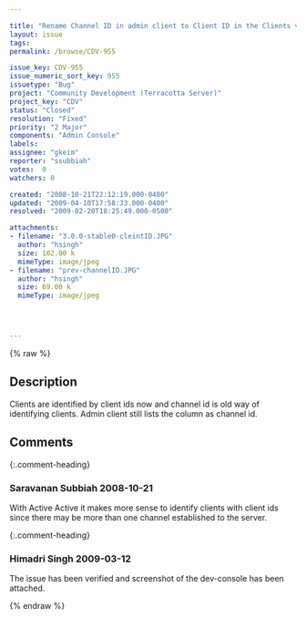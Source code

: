```yaml
---

title: "Rename Channel ID in admin client to Client ID in the Clients view"
layout: issue
tags: 
permalink: /browse/CDV-955

issue_key: CDV-955
issue_numeric_sort_key: 955
issuetype: "Bug"
project: "Community Development (Terracotta Server)"
project_key: "CDV"
status: "Closed"
resolution: "Fixed"
priority: "2 Major"
components: "Admin Console"
labels: 
assignee: "gkeim"
reporter: "ssubbiah"
votes:  0
watchers: 0

created: "2008-10-21T22:12:19.000-0400"
updated: "2009-04-10T17:58:33.000-0400"
resolved: "2009-02-20T18:25:49.000-0500"

attachments:
- filename: "3.0.0-stable0-cleintID.JPG"
  author: "hsingh"
  size: 102.00 k
  mimeType: image/jpeg
- filename: "prev-channelID.JPG"
  author: "hsingh"
  size: 69.00 k
  mimeType: image/jpeg




---
```


{% raw %}

## Description

<div markdown="1" class="description">

Clients are identified by client ids now and channel id is old way of identifying clients. Admin client still lists the column as channel id.

</div>

## Comments


{:.comment-heading}
### **Saravanan Subbiah** <span class="date">2008-10-21</span>

<div markdown="1" class="comment">

With Active Active it makes more sense to identify clients with client ids since there may be more than one channel established to the server.

</div>


{:.comment-heading}
### **Himadri Singh** <span class="date">2009-03-12</span>

<div markdown="1" class="comment">

The issue has been verified and screenshot of the dev-console has been attached.

</div>



{% endraw %}
